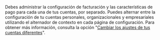 Debes administrar la configuración de facturación y las características de pago para cada una de tus cuentas, por separado. Puedes alternar entre la configuración de tu cuentas personales, organizacionales y empresariales utilizando el alternador de contexto en cada página de configuración. Para obtener más información, consulta la opción "[Cambiar los ajustes de tus cuentas diferentes](/billing/managing-your-github-billing-settings/about-billing-on-github#switching-between-settings-for-your-different-accounts)".
